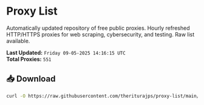 # Proxy List

Automatically updated repository of free public proxies. Hourly refreshed HTTP/HTTPS proxies for web scraping, cybersecurity, and testing. Raw list available.

**Last Updated:** `Friday 09-05-2025 14:16:15 UTC`  
**Total Proxies:** `551`

## 📥 Download
```bash
curl -O https://raw.githubusercontent.com/theriturajps/proxy-list/main/proxies.txt
